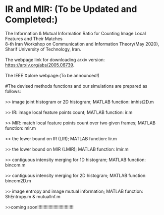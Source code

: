 # IR and MIR: (To be Updated and Completed:)
The Information &amp; Mutual Information Ratio for Counting Image Local Features and Their Matches
\
8-th Iran Workshop on Communication and Information Theory(May 2020), Sharif University of Technology, Iran.
\
\
The webpage link for downloading arxiv version: https://arxiv.org/abs/2005.06739.
\
\
The IEEE Xplore webpage:(To be announced!)
\
\
#The devised methods functions and our simulations are prepared as follows:
\
\
\>> image joint histogram or 2D histogram; MATLAB function: imhist2D.m
\
\
\>> IR: image local feature points count; MATLAB function: ir.m
\
\
\>> MIR: match local feature points count over two given frames; MATLAB function: mir.m
\
\
\>> the lower bound on IR (LIR); MATLAB function: lir.m
\
\
\>> the lower bound on MIR (LMIR); MATLAB function: lmir.m
\
\
\>> contiguous intensity merging for 1D histogram; MATLAB function: bincom.m
\
\
\>> contiguous intensity merging for 2D histogram; MATLAB function: bincom2D.m
\
\
\>> image entropy and image mutual information; MATLAB function: ShEntropy.m & mutualInf.m
\
\
\>>coming soon!!!!!!!!!!!!!!!!!!!!!!!!!!!!!
